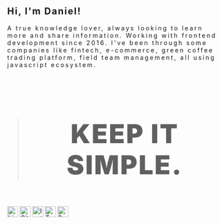 
<h2 style="letter-spacing: 2px">Hi, I'm Daniel!</h2>
<p style="font-size: 14px; letter-spacing: 3px">A true knowledge lover, always looking to learn more and share information. Working with frontend development since 2016. I've been through some companies like fintech, e-commerce, green coffee trading platform, field team management, all using javascript ecosystem. 
</em></p>

</br> 

> <h3 style="font-size: 60px; text-transform: uppercase;font-weight: 900; letter-spacing: -1px; text-align: center; letter-spacing: 3px">keep it simple.</h3>

<div >
    <a href="https://www.linkedin.com/in/dcdaniiel/"><img width="25px" src="https://unpkg.com/simple-icons@latest/icons/linkedin.svg" alt="Linkedin" title="Linkedin"></a>
    <a href="https://github.com/dcdaniiel"><img width="25px" src="https://unpkg.com/simple-icons@latest/icons/github.svg" alt="GitHub" title="GitHub"></a>
    <a href="https://www.instagram.com/dc.daniiel/"><img width="25px" src="https://unpkg.com/simple-icons@latest/icons/instagram.svg" alt="Instagram" title="Instagram"></a>
    <a  href="https://twitter.com/dc_daniiel"><img width="25px" src="https://unpkg.com/simple-icons@latest/icons/twitter.svg" alt="Twitter" title="Twitter"></a>
    <a  href="https://www.canva.com/design/DAFbPfkrXsQ/Iv9Xus-UUSmu7z_LlIyclA/view?utm_content=DAFbPfkrXsQ&utm_campaign=designshare&utm_medium=link2&utm_source=sharebutton"><img width="25px" src="https://unpkg.com/simple-icons@latest/icons/canva.svg" alt="Resume CV" title="Resume CV"></a>
</div>
</main>
